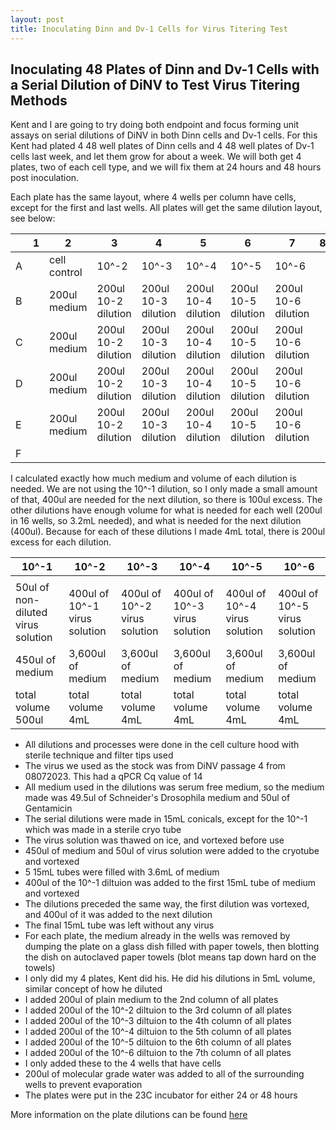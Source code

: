 ```yaml
---
layout: post
title: Inoculating Dinn and Dv-1 Cells for Virus Titering Test
---
```


## Inoculating 48 Plates of Dinn and Dv-1 Cells with a Serial Dilution of DiNV to Test Virus Titering Methods 


Kent and I are going to try doing both endpoint and focus forming unit assays on serial dilutions of DiNV in both Dinn cells and Dv-1 cells. For this Kent had plated 4 48 well plates of Dinn cells and 4 48 well plates of Dv-1 cells last week, and let them grow for about a week. We will both get 4 plates, two of each cell type, and we will fix them at 24 hours and 48 hours post inoculation. 

Each plate has the same layout, where 4 wells per column have cells, except for the first and last wells. All plates will get the same dilution layout, see below: 

|   | 1 | 2            | 3                   | 4                   | 5                   | 6                   | 7                   | 8 |
|---|---|--------------|---------------------|---------------------|---------------------|---------------------|---------------------|---|
| A |   | cell control | 10^-2               | 10^-3               | 10^-4               | 10^-5               | 10^-6               |   |
| B |   | 200ul medium | 200ul 10-2 dilution | 200ul 10-3 dilution |200ul 10-4 dilution | 200ul 10-5 dilution | 200ul 10-6 dilution |   |
| C |   | 200ul medium | 200ul 10-2 dilution | 200ul 10-3 dilution | 200ul 10-4 dilution | 200ul 10-5 dilution | 200ul 10-6 dilution |   |
| D |   | 200ul medium | 200ul 10-2 dilution | 200ul 10-3 dilution | 200ul 10-4 dilution | 200ul 10-5 dilution | 200ul 10-6 dilution |   |
| E |   | 200ul medium | 200ul 10-2 dilution | 200ul 10-3 dilution | 200ul 10-4 dilution | 200ul 10-5 dilution | 200ul 10-6 dilution |   |
| F |   |              |                     |                     |                     |                     |                     |   |

I calculated exactly how much medium and volume of each dilution is needed. We are not using the 10^-1 dilution, so I only made a small amount of that, 400ul are needed for the next dilution, so there is 100ul excess. The other dilutions have enough volume for what is needed for each well (200ul in 16 wells, so 3.2mL needed), and what is needed for the next dilution (400ul). Because for each of these dilutions I made 4mL total, there is 200ul excess for each dilution. 

| 10^-1                              | 10^-2                         | 10^-3                         | 10^-4                         | 10^-5                         | 10^-6                         |
|------------------------------------|-------------------------------|-------------------------------|-------------------------------|-------------------------------|-------------------------------|
|                                    |                               |                               |                               |                               |                               |
| 50ul of non-diluted virus solution | 400ul of 10^-1 virus solution | 400ul of 10^-2 virus solution | 400ul of 10^-3 virus solution | 400ul of 10^-4 virus solution | 400ul of 10^-5 virus solution |
| 450ul of medium                    | 3,600ul of medium             | 3,600ul of medium             | 3,600ul of medium             | 3,600ul of medium             | 3,600ul of medium             |
| total volume 500ul                 | total volume 4mL              | total volume 4mL              | total volume 4mL              | total volume 4mL              | total volume 4mL              |

- All dilutions and processes were done in the cell culture hood with sterile technique and filter tips used
- The virus we used as the stock was from DiNV passage 4 from 08072023. This had a qPCR Cq value of 14 
- All medium used in the dilutions was serum free medium, so the medium made was 49.5ul of Schneider's Drosophila medium and 50ul of Gentamicin 
- The serial dilutions were made in 15mL conicals, except for the 10^-1 which was made in a sterile cryo tube
- The virus solution was thawed on ice, and vortexed before use
- 450ul of medium and 50ul of virus solution were added to the cryotube and vortexed 
- 5 15mL tubes were filled with 3.6mL of medium
- 400ul of the 10^-1 diltuion was added to the first 15mL tube of medium and vortexed 
- The dilutions preceded the same way, the first dilution was vortexed, and 400ul of it was added to the next dilution
- The final 15mL tube was left without any virus 
- For each plate, the medium already in the wells was removed by dumping the plate on a glass dish filled with paper towels, then blotting the dish on autoclaved paper towels (blot means tap down hard on the towels)
- I only did my 4 plates, Kent did his. He did his dilutions in 5mL volume, similar concept of how he diluted 
- I added 200ul of plain medium to the 2nd column of all plates 
- I added 200ul of the 10^-2 diltuion to the 3rd column of all plates 
- I added 200ul of the 10^-3 diltuion to the 4th column of all plates
- I added 200ul of the 10^-4 diltuion to the 5th column of all plates
- I added 200ul of the 10^-5 diltuion to the 6th column of all plates
- I added 200ul of the 10^-6 diltuion to the 7th column of all plates
- I only added these to the 4 wells that have cells 
- 200ul of molecular grade water was added to all of the surrounding wells to prevent evaporation 
- The plates were put in the 23C incubator for either 24 or 48 hours 

More information on the plate dilutions can be found [here](https://docs.google.com/spreadsheets/d/1OHloYzmFCF1T8Gp9ZhkApdKxcD9S3BofhLBshh8xIjw/edit#gid=0)